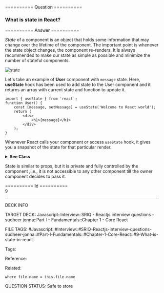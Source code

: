 ========== Question ==========  

### What is state in React?  

========== Answer ==========  

_State_ of a component is an object that holds some information that may change over the lifetime of the component. The important point is whenever the state object changes, the component re-renders. It is always recommended to make our state as simple as possible and minimize the number of stateful components.

![state](../../../../images/state.jpg)

Let's take an example of **User** component with `message` state. Here, **useState** hook has been used to add state to the User component and it returns an array with current state and function to update it.

<!-- codeblock-start -->
<pre><code class="hljs language-jsx"><span class="hljs-keyword">import</span> { useState } <span class="hljs-keyword">from</span> <span class="hljs-string">'react'</span>;
<span class="hljs-keyword">function</span> <span class="hljs-title function_">User</span>(<span class="hljs-params"></span>) {
    <span class="hljs-keyword">const</span> [message, setMessage] = <span class="hljs-title function_">useState</span>(<span class="hljs-string">'Welcome to React world'</span>);
    <span class="hljs-keyword">return</span> (
        <span class="xml"><span class="hljs-tag">&#x3C;<span class="hljs-name">div</span>></span>
            <span class="hljs-tag">&#x3C;<span class="hljs-name">h1</span>></span>{message}<span class="hljs-tag">&#x3C;/<span class="hljs-name">h1</span>></span>
        <span class="hljs-tag">&#x3C;/<span class="hljs-name">div</span>></span></span>
    );
}
</code></pre>
<!-- codeblock-end -->

Whenever React calls your component or access `useState` hook, it gives you a snapshot of the state for that particular render.

<details><summary><b>See Class</b></summary>

<p>

<!-- codeblock-start -->
<pre><code class="hljs language-jsx"><span class="hljs-keyword">import</span> <span class="hljs-title class_">React</span> <span class="hljs-keyword">from</span> <span class="hljs-string">'react'</span>;
<span class="hljs-keyword">class</span> <span class="hljs-title class_">User</span> <span class="hljs-keyword">extends</span> <span class="hljs-title class_ inherited__">React.Component</span> {
    <span class="hljs-title function_">constructor</span>(<span class="hljs-params">props</span>) {
        <span class="hljs-variable language_">super</span>(props);
        <span class="hljs-variable language_">this</span>.<span class="hljs-property">state</span> = {
            <span class="hljs-attr">message</span>: <span class="hljs-string">'Welcome to React world'</span>,
        };
    }
    <span class="hljs-title function_">render</span>(<span class="hljs-params"></span>) {
        <span class="hljs-keyword">return</span> (
            <span class="xml"><span class="hljs-tag">&#x3C;<span class="hljs-name">div</span>></span>
                <span class="hljs-tag">&#x3C;<span class="hljs-name">h1</span>></span>{this.state.message}<span class="hljs-tag">&#x3C;/<span class="hljs-name">h1</span>></span>
            <span class="hljs-tag">&#x3C;/<span class="hljs-name">div</span>></span></span>
        );
    }
}
</code></pre>
<!-- codeblock-end -->

</p>

</details>

State is similar to props, but it is private and fully controlled by the component ,i.e., it is not accessible to any other component till the owner component decides to pass it.

========== Id ==========  
9

---

DECK INFO

TARGET DECK: Javascript::Interview::SRIQ - Reactjs interview questions - sudheer jonna::Part I - Fundamentals::Chapter 1 - Core React

FILE TAGS: #Javascript::#Interview::#SRIQ-Reactjs-interview-questions-sudheer-jonna::#Part-I-Fundamentals::#Chapter-1-Core-React::#9-What-is-state-in-react

Tags:

Reference:

Related:

```dataview
where file.name = this.file.name
```
QUESTION STATUS: Safe to store
